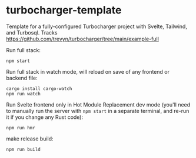 # turbocharger-template
Template for a fully-configured Turbocharger project with Svelte, Tailwind, and Turbosql. Tracks https://github.com/trevyn/turbocharger/tree/main/example-full

Run full stack:

```
npm start
```

Run full stack in watch mode, will reload on save of any frontend or backend file:

```
cargo install cargo-watch
npm run watch
```

Run Svelte frontend only in Hot Module Replacement dev mode (you'll need to manually run the server with `npm start` in a separate terminal, and re-run it if you change any Rust code):

```
npm run hmr
```

make release build:

```
npm run build
```
